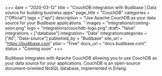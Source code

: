 +++
date = "2020-03-12"
title = "CouchDB integration with Budibase | Data source for building business apps"
page_title = "CouchDB"
categories = ["Official"] 
tags = ["api"] 
description = "Use Apache CouchDB as your data source for your Budibase applications. "
images = "integrations/coming-soon.png"
logo = "integrations/couchdb-logo.png"
draft= "false"
integrations = ["database"]
integration= "Data"
integrationcategories = ["All", "Data-source"]
published_by = "Budibase"
site_url = "https://budibase.com"
plan = "Free"
docs_url = "docs.budibase.com"
status = "Coming soon" 
+++


Budibase integrates with Apache CouchDB allowing you to use CouchDB as your data source for your applications. CouchDB is an open-source document-oriented NoSQL database, implemented in Erlang. 
